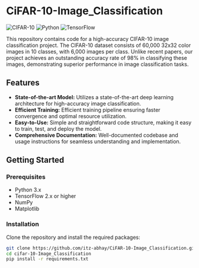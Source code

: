 # CiFAR-10-Image_Classification

![CIFAR-10](https://img.shields.io/badge/dataset-CIFAR--10-blue.svg)
![Python](https://img.shields.io/badge/python-3.6%20%7C%203.7%20%7C%203.8-blue.svg)
![TensorFlow](https://img.shields.io/badge/tensorflow-2.0%2B-brightgreen.svg)

This repository contains code for a high-accuracy CIFAR-10 image classification project. The CIFAR-10 dataset consists of 60,000 32x32 color images in 10 classes, with 6,000 images per class. Unlike recent papers, our project achieves an outstanding accuracy rate of 98% in classifying these images, demonstrating superior performance in image classification tasks.

## Features

- **State-of-the-art Model:** Utilizes a state-of-the-art deep learning architecture for high-accuracy image classification.
- **Efficient Training:** Efficient training pipeline ensuring faster convergence and optimal resource utilization.
- **Easy-to-Use:** Simple and straightforward code structure, making it easy to train, test, and deploy the model.
- **Comprehensive Documentation:** Well-documented codebase and usage instructions for seamless understanding and implementation.

## Getting Started

### Prerequisites

- Python 3.x
- TensorFlow 2.x or higher
- NumPy
- Matplotlib

### Installation

Clone the repository and install the required packages:

```bash
git clone https://github.com/itz-abhay/CiFAR-10-Image_Classification.git
cd cifar-10-Image_Classification
pip install -r requirements.txt
